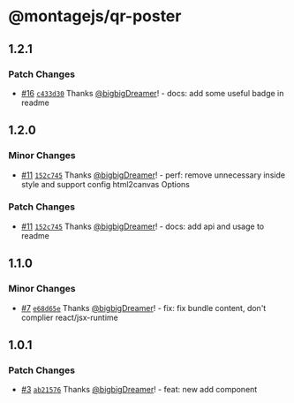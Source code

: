 # @montagejs/qr-poster

## 1.2.1

### Patch Changes

- [#16](https://github.com/bigbigDreamer/qr-poster/pull/16) [`c433d30`](https://github.com/bigbigDreamer/qr-poster/commit/c433d300d378076879a1ae899d862f97954dd24b) Thanks [@bigbigDreamer](https://github.com/bigbigDreamer)! - docs: add some useful badge in readme

## 1.2.0

### Minor Changes

- [#11](https://github.com/bigbigDreamer/qr-poster/pull/11) [`152c745`](https://github.com/bigbigDreamer/qr-poster/commit/152c7457b4462d06ec9d63a3273df0b48ced1ab4) Thanks [@bigbigDreamer](https://github.com/bigbigDreamer)! - perf: remove unnecessary inside style and support config html2canvas Options

### Patch Changes

- [#11](https://github.com/bigbigDreamer/qr-poster/pull/11) [`152c745`](https://github.com/bigbigDreamer/qr-poster/commit/152c7457b4462d06ec9d63a3273df0b48ced1ab4) Thanks [@bigbigDreamer](https://github.com/bigbigDreamer)! - docs: add api and usage to readme

## 1.1.0

### Minor Changes

- [#7](https://github.com/bigbigDreamer/qr-poster/pull/7) [`e68d65e`](https://github.com/bigbigDreamer/qr-poster/commit/e68d65e84e4fa80336dbcd1b46fa5baf6545c647) Thanks [@bigbigDreamer](https://github.com/bigbigDreamer)! - fix: fix bundle content, don't complier react/jsx-runtime

## 1.0.1

### Patch Changes

- [#3](https://github.com/bigbigDreamer/qr-poster/pull/3) [`ab21576`](https://github.com/bigbigDreamer/qr-poster/commit/ab21576f28f19fb49f2b501c7416ceb0655e2737) Thanks [@bigbigDreamer](https://github.com/bigbigDreamer)! - feat: new add component
